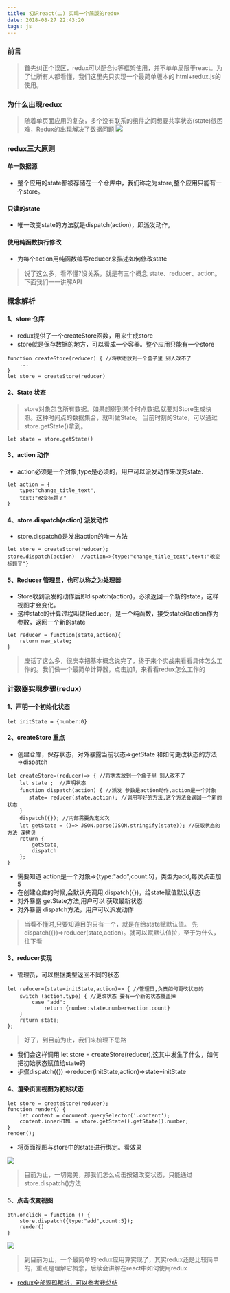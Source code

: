 ```yaml
---
title: 初识react(二) 实现一个简版的redux
date: 2018-08-27 22:43:20
tags: js
---
```


### 前言
> 首先纠正个误区，redux可以配合jq等框架使用，并不单单局限于react。为了让所有人都看懂，我们这里先只实现一个最简单版本的 html+redux.js的使用。

### 为什么出现redux
> 随着单页面应用的复杂，多个没有联系的组件之间想要共享状态(state)很困难，Redux的出现解决了数据问题
![](https://user-gold-cdn.xitu.io/2018/8/27/1657b5cda1448bb7?w=661&h=334&f=png&s=45242)

### redux三大原则

#### 单一数据源
- 整个应用的state都被存储在一个仓库中，我们称之为store,整个应用只能有一个store。

#### 只读的state
- 唯一改变state的方法就是dispatch(action)，即派发动作。

#### 使用纯函数执行修改
- 为每个action用纯函数编写reducer来描述如何修改state
> 说了这么多，看不懂?没关系，就是有三个概念 state、reducer、action。下面我们一一讲解API

### 概念解析

#### 1、store 仓库
- redux提供了一个createStore函数，用来生成store
- store就是保存数据的地方，可以看成一个容器。整个应用只能有一个store

```
function createStore(reducer) { //将状态放到一个盒子里 别人改不了
    ...
}
let store = createStore(reducer)

```
#### 2、State 状态
> store对象包含所有数据。如果想得到某个时点数据,就要对Store生成快照。这种时间点的数据集合，就叫做State。 当前时刻的State，可以通过store.getState()拿到。

```
let state = store.getState()
```
#### 3、action 动作
- action必须是一个对象,type是必须的，用户可以派发动作来改变state.

```
let action = {
    type:"change_title_text",
    text:"改变标题了"
}
```
#### 4、store.dispatch(action) 派发动作
- store.dispatch()是发出action的唯一方法

```
let store = createStore(reducer);
store.dispatch(action)  //action=>{type:"change_title_text",text:"改变标题了"}
```
#### 5、Reducer 管理员，也可以称之为处理器
- Store收到派发的动作后即dispatch(action)，必须返回一个新的state，这样视图才会变化。
- 这种state的计算过程叫做Reducer，是一个纯函数，接受state和action作为参数，返回一个新的state

```
let reducer = function(state,action){
    return new_state;
}
```
> 废话了这么多，很庆幸把基本概念说完了，终于来个实战来看看具体怎么工作的。我们做一个最简单计算器，点击加1，来看看redux怎么工作的

### 计数器实现步骤(redux)

#### 1、声明一个初始化状态

```
let initState = {number:0}
```
#### 2、createStore 重点
- 创建仓库，保存状态，对外暴露当前状态=>getState 和如何更改状态的方法=>dispatch
```
let createStore=(reducer)=> { //将状态放到一个盒子里 别人改不了
    let state ;  //声明状态
    function dispatch(action) { //派发 参数是action动作,action是一个对象
       state= reducer(state,action); //调用写好的方法,这个方法会返回一个新的状态
    }
    dispatch({}); //内部需要先定义次
    let getState = ()=> JSON.parse(JSON.stringify(state)); //获取状态的方法 深拷贝
    return {
        getState,
        dispatch
    };
}

```
- 需要知道 action是一个对象=>{type:"add",count:5}，类型为add,每次点击加5
- 在创建仓库的时候,会默认先调用,dispatch({})，给state赋值默认状态
- 对外暴露 getState方法,用户可以 获取最新状态
- 对外暴露 dispatch方法，用户可以派发动作

> 当看不懂时,只要知道目的只有一个，就是在给state赋默认值。  先dispatch({})=>reducer(state,action)。就可以赋默认值拉，至于为什么，往下看

#### 3、reducer实现   
- 管理员，可以根据类型返回不同的状态
```
let reducer=(state=initState,action)=> { //管理员,负责如何更改状态的
    switch (action.type) { //更改状态 要有一个新的状态覆盖掉
        case "add":
            return {number:state.number+action.count}
    }
    return state;
};
```

> 好了，到目前为止，我们来梳理下思路
- 我们会这样调用  let store = createStore(reducer),这其中发生了什么，如何把初始状态赋值给state的
- 步骤dispatch({}) =>reducer(initState,action)=>state=initState

#### 4、渲染页面视图为初始状态

```
let store = createStore(reducer);
function render() {
    let content = document.querySelector('.content');
    content.innerHTML = store.getState().getState().number;
}
render();
```
- 将页面视图与store中的state进行绑定。看效果

![](https://user-gold-cdn.xitu.io/2018/8/27/1657bbd4a9de7a10?w=2128&h=955&f=png&s=62472)

> 目前为止，一切完美，那我们怎么点击按钮改变状态，只能通过store.dispatch()方法

#### 5、点击改变视图

```
btn.onclick = function () {
    store.dispatch({type:"add",count:5});
    render()
}
```
![](https://user-gold-cdn.xitu.io/2018/8/27/1657bc3df6414d2d?w=2126&h=1140&f=png&s=75997)

> 到目前为止，一个最简单的redux应用算实现了，其实redux还是比较简单的，重点是理解它概念，后续会讲解在react中如何使用redux

- [redux全部源码解析，可以参考我总结](https://github.com/chaiguanpeng/react-code-analysis)

